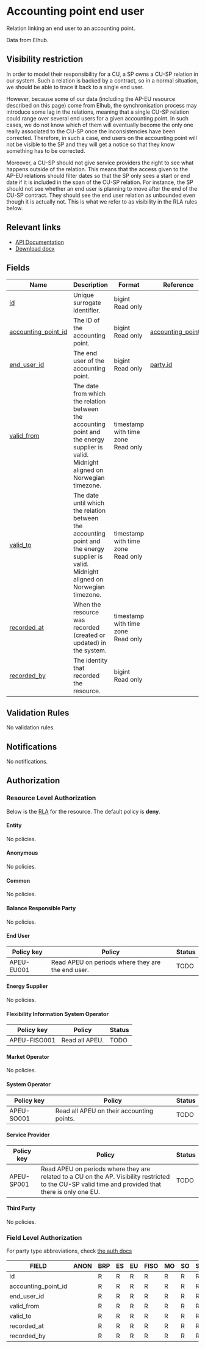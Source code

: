 # Accounting point end user

Relation linking an end user to an accounting point.

Data from Elhub.

## Visibility restriction

In order to model their responsibility for a CU, a SP owns a CU-SP relation in
our system. Such a relation is backed by a contract, so in a normal situation,
we should be able to trace it back to a single end user.

However, because some of our data (including the AP-EU resource described on
this page) come from Elhub, the synchronisation process may introduce some lag
in the relations, meaning that a single CU-SP relation could range over several
end users for a given accounting point. In such cases, we do not know which of
them will eventually become the only one really associated to the CU-SP once the
inconsistencies have been corrected. Therefore, in such a case, end users on the
accounting point will not be visible to the SP and they will get a notice so
that they know something has to be corrected.

Moreover, a CU-SP should not give service providers the right to see what
happens outside of the relation. This means that the access given to the
AP-EU relations should filter dates so that the SP only sees a start or end date
if it is included in the span of the CU-SP relation. For instance, the SP should
not see whether an end user is planning to move after the end of the CU-SP
contract. They should see the end user relation as unbounded even though it is
actually not. This is what we refer to as visibility in the RLA rules below.

## Relevant links

* [API Documentation](/api/v0/#/operations/list_accounting_point_end_user)
* [Download docx](/docs/download/accounting_point_end_user.docx)

## Fields

| Name                                                                                          | Description                                                                                                                              | Format                                 | Reference                                           |
|-----------------------------------------------------------------------------------------------|------------------------------------------------------------------------------------------------------------------------------------------|----------------------------------------|-----------------------------------------------------|
| <a name="field-id" href="#field-id">id</a>                                                    | Unique surrogate identifier.                                                                                                             | bigint<br/>Read only                   |                                                     |
| <a name="field-accounting_point_id" href="#field-accounting_point_id">accounting_point_id</a> | The ID of the accounting point.                                                                                                          | bigint<br/>Read only                   | [accounting_point.id](accounting_point.md#field-id) |
| <a name="field-end_user_id" href="#field-end_user_id">end_user_id</a>                         | The end user of the accounting point.                                                                                                    | bigint<br/>Read only                   | [party.id](party.md#field-id)                       |
| <a name="field-valid_from" href="#field-valid_from">valid_from</a>                            | The date from which the relation between the accounting point and the energy supplier is valid. Midnight aligned on Norwegian timezone.  | timestamp with time zone<br/>Read only |                                                     |
| <a name="field-valid_to" href="#field-valid_to">valid_to</a>                                  | The date until which the relation between the accounting point and the energy supplier is valid. Midnight aligned on Norwegian timezone. | timestamp with time zone<br/>Read only |                                                     |
| <a name="field-recorded_at" href="#field-recorded_at">recorded_at</a>                         | When the resource was recorded (created or updated) in the system.                                                                       | timestamp with time zone<br/>Read only |                                                     |
| <a name="field-recorded_by" href="#field-recorded_by">recorded_by</a>                         | The identity that recorded the resource.                                                                                                 | bigint<br/>Read only                   |                                                     |

## Validation Rules

No validation rules.

## Notifications

No notifications.

## Authorization

### Resource Level Authorization

Below is the [RLA](../auth.md#resource-level-authorization-rla) for the
resource. The default policy is **deny**.

#### Entity

No policies.

#### Anonymous

No policies.

#### Common

No policies.

#### Balance Responsible Party

No policies.

#### End User

| Policy key | Policy                                            | Status |
|------------|---------------------------------------------------|--------|
| APEU-EU001 | Read APEU on periods where they are the end user. | TODO   |

#### Energy Supplier

No policies.

#### Flexibility Information System Operator

| Policy key   | Policy         | Status |
|--------------|----------------|--------|
| APEU-FISO001 | Read all APEU. | TODO   |

#### Market Operator

No policies.

#### System Operator

| Policy key | Policy                                    | Status |
|------------|-------------------------------------------|--------|
| APEU-SO001 | Read all APEU on their accounting points. | TODO   |

#### Service Provider

| Policy key | Policy                                                                                                                                               | Status |
|------------|------------------------------------------------------------------------------------------------------------------------------------------------------|--------|
| APEU-SP001 | Read APEU on periods where they are related to a CU on the AP. Visibility restricted to the CU-SP valid time and provided that there is only one EU. | TODO   |

#### Third Party

No policies.

### Field Level Authorization

For party type abbreviations, check [the auth docs](../auth.md#party)

| FIELD               | ANON | BRP | ES | EU | FISO | MO | SO | SP | TP |
|---------------------|------|-----|----|----|------|----|----|----|----|
| id                  |      | R   | R  | R  | R    | R  | R  | R  | R  |
| accounting_point_id |      | R   | R  | R  | R    | R  | R  | R  | R  |
| end_user_id         |      | R   | R  | R  | R    | R  | R  | R  | R  |
| valid_from          |      | R   | R  | R  | R    | R  | R  | R  | R  |
| valid_to            |      | R   | R  | R  | R    | R  | R  | R  | R  |
| recorded_at         |      | R   | R  | R  | R    | R  | R  | R  | R  |
| recorded_by         |      | R   | R  | R  | R    | R  | R  | R  | R  |
